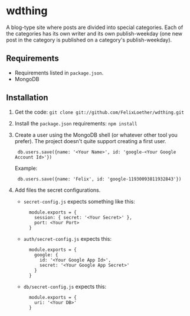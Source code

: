 # wdthing

A blog-type site where posts are divided into special categories. Each of the
categories has its own writer and its own publish-weekday (one new post in the
category is published on a category's publish-weekday).

## Requirements

- Requirements listed in `package.json`.
- MongoDB

## Installation

1. Get the code: `git clone git://github.com/FelixLoether/wdthing.git`
2. Install the `package.json` requirements: `npm install`
3. Create a user using the MongoDB shell (or whatever other tool you prefer).
   The project doesn't quite support creating a first user.

        db.users.save({name: '<Your Name>', id: 'google-<Your Google Account Id>'})

    Example:

        db.users.save({name: 'Felix', id: 'google-11930093811932843'})
4. Add files the secret configurations.

    - `secret-config.js` expects something like this:
        
            module.exports = {
              session: { secret: '<Your Secret>' },
              port: <Your Port>
            }

    - `auth/secret-config.js` expects this:

            module.exports = {
              google: {
                id: '<Your Google App Id>',
                secret: '<Your Google App Secret>'
              }
            }

    - `db/secret-config.js` expects this:

            module.exports = {
              uri: '<Your DB>'
            }
